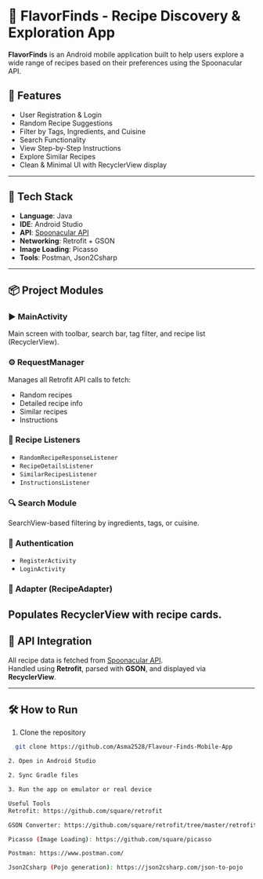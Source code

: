 # 🍲 FlavorFinds - Recipe Discovery & Exploration App

**FlavorFinds** is an Android mobile application built to help users explore a wide range of recipes based on their preferences using the Spoonacular API.

## 🚀 Features
- User Registration & Login
- Random Recipe Suggestions
- Filter by Tags, Ingredients, and Cuisine
- Search Functionality
- View Step-by-Step Instructions
- Explore Similar Recipes
- Clean & Minimal UI with RecyclerView display


---

## 🔧 Tech Stack

- **Language**: Java  
- **IDE**: Android Studio  
- **API**: [Spoonacular API](https://spoonacular.com/food-api)  
- **Networking**: Retrofit + GSON  
- **Image Loading**: Picasso  
- **Tools**: Postman, Json2Csharp  

---

## 📦 Project Modules

### ▶️ MainActivity
Main screen with toolbar, search bar, tag filter, and recipe list (RecyclerView).

### ⚙️ RequestManager
Manages all Retrofit API calls to fetch:
- Random recipes
- Detailed recipe info
- Similar recipes
- Instructions

### 🔁 Recipe Listeners
- `RandomRecipeResponseListener`
- `RecipeDetailsListener`
- `SimilarRecipesListener`
- `InstructionsListener`

### 🔍 Search Module
SearchView-based filtering by ingredients, tags, or cuisine.

### 👤 Authentication
- `RegisterActivity`
- `LoginActivity`

### 🧱 Adapter (RecipeAdapter)
Populates RecyclerView with recipe cards.
---


## 🔗 API Integration

All recipe data is fetched from [Spoonacular API](https://spoonacular.com/food-api).  
Handled using **Retrofit**, parsed with **GSON**, and displayed via **RecyclerView**.

---

## 🛠 How to Run

1. Clone the repository
```bash
  git clone https://github.com/Asma2528/Flavour-Finds-Mobile-App

2. Open in Android Studio

2. Sync Gradle files

3. Run the app on emulator or real device

Useful Tools
Retrofit: https://github.com/square/retrofit

GSON Converter: https://github.com/square/retrofit/tree/master/retrofit-converters/gson

Picasso (Image Loading): https://github.com/square/picasso

Postman: https://www.postman.com/

Json2Csharp (Pojo generation): https://json2csharp.com/json-to-pojo





